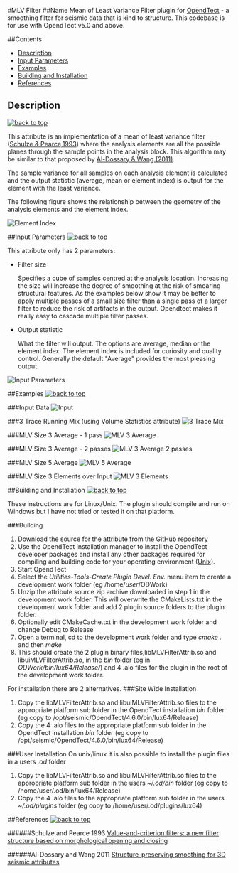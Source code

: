 #MLV Filter
##Name
Mean of Least Variance Filter plugin for [OpendTect](http://www.opendtect.org/) - a smoothing filter for seismic data that is kind to structure. This codebase is for use with OpendTect v5.0 and above.

##Contents
-  [Description](#description)
-  [Input Parameters](#input-parameters)
-  [Examples](#examples)
-  [Building and Installation](#building-and-installation)
-  [References](#references)

## Description
[![back to top](docs/uparrow.jpg)](#mlv-filter)

This attribute is an implementation of a mean of least variance filter ([Schulze & Pearce,1993](#schulze-and-pearce-1993)) where the analysis elements are all the possible planes through the sample points in the analysis block. This algorithm may be similar to that proposed by [Al-Dossary & Wang (2011)](#al-dossary-and-wang-2011). 

The sample variance for all samples on each analysis element is calculated and the output statistic (average, mean or element index) is output for the element with the least variance. 

The following figure shows the relationship between the geometry of the analysis elements and the element index.

![Element Index](docs/MLVFilterAttrib_elements.jpg "MLV Filter analysis elements")

##Input Parameters
[![back to top](docs/uparrow.jpg)](#mlv-filter)

This attribute only has 2 parameters:

*   Filter size

    Specifies a cube of samples centred  at the analysis location. Increasing the size will increase the degree of smoothing at the risk of smearing structural features. As the examples below show it may be better to apply multiple passes of a small size filter than a single pass of a larger filter to reduce the risk of artifacts in the output. Opendtect makes it really easy to cascade multiple filter passes.
    
*   Output statistic

    What the filter will output. The options are average, median or the element index. The element index is included for curiosity and quality control. Generally the default "Average" provides the most pleasing output.

![Input Parameters](docs/MLVFilterAttrib_par1.jpg "MLF Filter input parameters")

##Examples
[![back to top](docs/uparrow.jpg)](#mlv-filter)

###Input Data
![Input](docs/MLVFilterAttrib_input.jpg "Input data")

###3 Trace Running Mix (using Volume Statistics attribute)
![3 Trace Mix](docs/MLVFilterAttrib_VOL3_Mean.jpg "3 trace mix")

###MLV Size 3 Average - 1 pass
![MLV 3 Average](docs/MLVFilterAttrib_MLV3_Mean.jpg "MLV 3 average")

###MLV Size 3 Average - 2 passes
![MLV 3 Average 2 passes](docs/MLVFilterAttrib_MLV3_Mean2.jpg "MLV 3 average - 2 passes")

###MLV Size 5 Average
![MLV 5 Average](docs/MLVFilterAttrib_MLV5_Mean.jpg "MLV 5 average")

###MLV Size 3 Elements over Input
![MLV 3 Elements](docs/MLVFilterAttrib_MLV3_Elements.jpg "MLV 3 elements")

##Building and Installation
[![back to top](docs/uparrow.jpg)](#mlv-filter)

These instructions are for Linux/Unix. The plugin should compile and run on Windows but I have not tried or tested it on that platform.

###Building
1. Download the source for the attribute from the [GitHub repository](https://github.com/waynegm/MLVFilterAttrib/archive/master.zip)
2. Use the OpendTect installation manager to install the OpendTect developer packages and install any other packages required for compiling and building code for your operating environment ([Unix](file:///opt/seismic/OpendTect/4.6.0/doc/Programmer/unix.html)).
3. Start OpendTect
4. Select the *Utilities-Tools-Create Plugin Devel. Env.* menu item to create a development work folder (eg /home/*user*/ODWork)
5. Unzip the attribute source zip archive downloaded in step 1 in the development work folder. This will overwrite the CMakeLists.txt in the development work folder and add 2 plugin source folders to the plugin folder.
6. Optionally edit CMakeCache.txt in the development work folder and change Debug to Release
7. Open a terminal, cd to the development work folder and type *cmake .* and then *make*
8. This should create the 2 plugin binary files,libMLVFilterAttrib.so and libuiMLVFilterAttrib.so, in the *bin* folder (eg in *ODWork/bin/lux64/Release/*) and 4 .alo files for the plugin in the root of the development work folder. 

For installation there are 2 alternatives.
###Site Wide Installation
1.  Copy the libMLVFilterAttrib.so and libuiMLVFilterAttrib.so files to the appropriate platform sub folder in the OpendTect installation *bin* folder (eg copy to /opt/seismic/OpendTect/4.6.0/bin/lux64/Release)
2.  Copy the 4 .alo files to the appropriate platform sub folder in the OpendTect installation *bin* folder (eg copy to /opt/seismic/OpendTect/4.6.0/bin/lux64/Release)

###User Installation
On unix/linux it is also possible to install the plugin files in a users *.od* folder

1. Copy the libMLVFilterAttrib.so and libuiMLVFilterAttrib.so files to the appropriate platform sub folder in the users *~/.od/bin* folder (eg copy to /home/user/.od/bin/lux64/Release)
2. Copy the 4 .alo files to the appropriate platform sub folder in the users *~/.od/plugins* folder (eg copy to /home/user/.od/plugins/lux64)

##References
[![back to top](docs/uparrow.jpg)](#mlv-filter)

######Schulze and Pearce 1993
[Value-and-criterion filters: a new filter structure based on morphological opening and closing](http://proceedings.spiedigitallibrary.org/proceeding.aspx?articleid=1008684)

######Al-Dossary and Wang 2011
[Structure-preserving smoothing for 3D seismic attributes](http://library.seg.org/doi/pdf/10.1190/1.3627375)